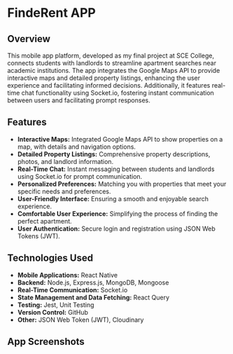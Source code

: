 # FindeRent APP

## Overview
This mobile app platform, developed as my final project at SCE College, connects students with landlords to streamline apartment searches near academic institutions. The app integrates the Google Maps API to provide interactive maps and detailed property listings, enhancing the user experience and facilitating informed decisions. Additionally, it features real-time chat functionality using Socket.io, fostering instant communication between users and facilitating prompt responses.

## Features
- **Interactive Maps:** Integrated Google Maps API to show properties on a map, with details and navigation options.
- **Detailed Property Listings:** Comprehensive property descriptions, photos, and landlord information.
- **Real-Time Chat:** Instant messaging between students and landlords using Socket.io for prompt communication.
- **Personalized Preferences:** Matching you with properties that meet your specific needs and preferences.
- **User-Friendly Interface:** Ensuring a smooth and enjoyable search experience.
- **Comfortable User Experience:** Simplifying the process of finding the perfect apartment.
- **User Authentication:** Secure login and registration using JSON Web Tokens (JWT).

## Technologies Used
- **Mobile Applications:** React Native
- **Backend:** Node.js, Express.js, MongoDB, Mongoose
- **Real-Time Communication:** Socket.io
- **State Management and Data Fetching:** React Query
- **Testing:** Jest, Unit Testing
- **Version Control:** GitHub
- **Other:** JSON Web Token (JWT), Cloudinary

## App Screenshots
